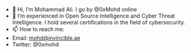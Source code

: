 - 👋 Hi, I’m Mohammad Ali. I go by @0xMohd online
- 👀 I’m experienced in Open Source Intelligence and Cyber Threat Intelligence. I hold several certifications in the field of cybersecurity.
- 📫 How to reach me:
-  Email: mohd@invincible.ae
-  Twitter: @0xmohd
